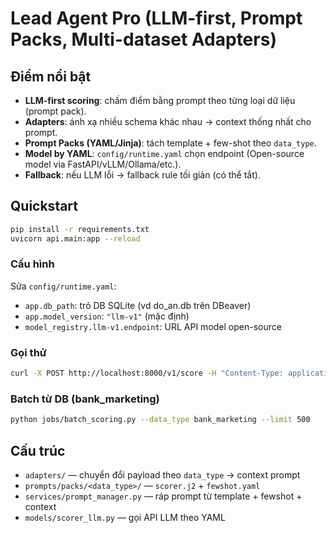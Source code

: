 # Lead Agent Pro (LLM-first, Prompt Packs, Multi-dataset Adapters)

## Điểm nổi bật
- **LLM-first scoring**: chấm điểm bằng prompt theo từng loại dữ liệu (prompt pack).
- **Adapters**: ánh xạ nhiều schema khác nhau -> context thống nhất cho prompt.
- **Prompt Packs (YAML/Jinja)**: tách template + few-shot theo `data_type`.
- **Model by YAML**: `config/runtime.yaml` chọn endpoint (Open-source model via FastAPI/vLLM/Ollama/etc.).
- **Fallback**: nếu LLM lỗi -> fallback rule tối giản (có thể tắt).

## Quickstart
```bash
pip install -r requirements.txt
uvicorn api.main:app --reload
```

### Cấu hình
Sửa `config/runtime.yaml`:
- `app.db_path`: trỏ DB SQLite (vd do_an.db trên DBeaver)
- `app.model_version`: `"llm-v1"` (mặc định)
- `model_registry.llm-v1.endpoint`: URL API model open-source

### Gọi thử
```bash
curl -X POST http://localhost:8000/v1/score -H "Content-Type: application/json" -d @examples/bank_marketing.json
```

### Batch từ DB (bank_marketing)
```bash
python jobs/batch_scoring.py --data_type bank_marketing --limit 500
```

## Cấu trúc
- `adapters/` — chuyển đổi payload theo `data_type` → context prompt
- `prompts/packs/<data_type>/` — `scorer.j2` + `fewshot.yaml`
- `services/prompt_manager.py` — ráp prompt từ template + fewshot + context
- `models/scorer_llm.py` — gọi API LLM theo YAML
